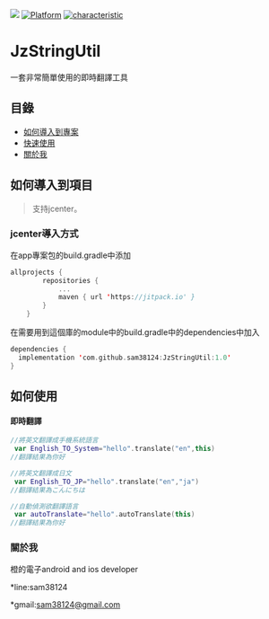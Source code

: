 [![](https://jitpack.io/v/sam38124/JzBleHelper.svg)](https://jitpack.io/#sam38124/JzStringUtil)
[![Platform](https://img.shields.io/badge/平台-%20Android%20-brightgreen.svg)](https://github.com/sam38124)
[![characteristic](https://img.shields.io/badge/特點-%20輕量級%20%7C%20簡單易用%20%20%7C%20穩定%20-brightgreen.svg)](https://github.com/sam38124)
# JzStringUtil
一套非常簡單使用的即時翻譯工具
## 目錄
* [如何導入到專案](#Import)
* [快速使用](#Use)
* [關於我](#About)

<a name="Import"></a>
## 如何導入到項目
> 支持jcenter。 <br/>

### jcenter導入方式
在app專案包的build.gradle中添加
```kotlin
allprojects {
		repositories {
			...
			maven { url 'https://jitpack.io' }
		}
	}
```

在需要用到這個庫的module中的build.gradle中的dependencies中加入
```kotlin
dependencies {
  implementation 'com.github.sam38124:JzStringUtil:1.0'
}
```
<a name="Use"></a>
## 如何使用


#### 即時翻譯
```kotlin
//將英文翻譯成手機系統語言
 var English_TO_System="hello".translate("en",this)
//翻譯結果為你好

//將英文翻譯成日文
 var English_TO_JP="hello".translate("en","ja")
//翻譯結果為こんにちは

//自動偵測欲翻譯語言
 var autoTranslate="hello".autoTranslate(this)
//翻譯結果為你好
```
<a name="About"></a>
### 關於我
橙的電子android and ios developer

*line:sam38124

*gmail:sam38124@gmail.com
